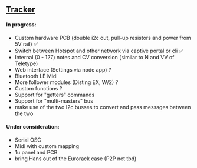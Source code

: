 ## [Tracker](#tracker)


#### In progress:

- Custom hardware PCB (double i2c out, pull-up resistors and power from 5V rail) ✅
- Switch between Hotspot and other network via captive portal or cli ✅
- Internal (0 - 127) notes and CV conversion (similar to N and VV of Teletype)
- Web interface (Settings via node app) ?
- Bluetooth LE Midi
- More follower modules (Disting EX, W/2) ?
- Custom functions ? 
- Support for "getters" commands
- Support for "multi-masters" bus
- make use of the two I2c busses to convert and pass messages between the two


#### Under consideration:

- Serial OSC
- Midi with custom mapping
- 1u panel and PCB
- bring Hans out of the Eurorack case (P2P net tbd)
